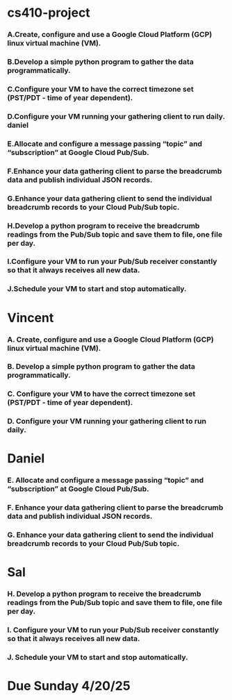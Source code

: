 # cs410-project

### A.Create, configure and use a Google Cloud Platform (GCP) linux virtual machine (VM). 
### B.Develop a simple python program to gather the data programmatically. 
### C.Configure your VM to have the correct timezone set (PST/PDT - time of year dependent). 
### D.Configure your VM running your gathering client to run daily. daniel
### E.Allocate and configure a message passing “topic” and “subscription” at Google Cloud Pub/Sub.
### F.Enhance your data gathering client to parse the breadcrumb data and publish individual JSON records.
### G.Enhance your data gathering client to send the individual breadcrumb records to your Cloud Pub/Sub topic. 
### H.Develop a python program to receive the breadcrumb readings from the Pub/Sub topic and save them to file, one file per day.
### I.Configure your VM to run your Pub/Sub receiver constantly so that it always receives all new data. 
### J.Schedule your VM to start and stop automatically. 

# Vincent

### A. Create, configure and use a Google Cloud Platform (GCP) linux virtual machine (VM).
### B. Develop a simple python program to gather the data programmatically.
### C. Configure your VM to have the correct timezone set (PST/PDT - time of year dependent).
### D. Configure your VM running your gathering client to run daily.


# Daniel

### E. Allocate and configure a message passing “topic” and “subscription” at Google Cloud Pub/Sub.
### F. Enhance your data gathering client to parse the breadcrumb data and publish individual JSON records. 
### G. Enhance your data gathering client to send the individual breadcrumb records to your Cloud Pub/Sub topic.


# Sal

### H. Develop a python program to receive the breadcrumb readings from the Pub/Sub topic and save them to file, one file per day.
### I. Configure your VM to run your Pub/Sub receiver constantly so that it always receives all new data.
### J. Schedule your VM to start and stop automatically.


# Due Sunday 4/20/25
